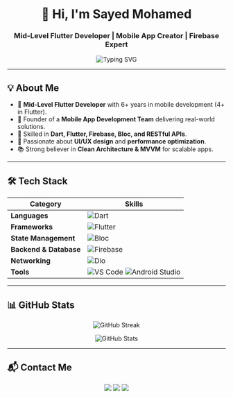 <h1 align="center">👋 Hi, I'm Sayed Mohamed</h1>
<h3 align="center">Mid-Level Flutter Developer | Mobile App Creator | Firebase Expert</h3>

<p align="center">
  <img src="https://readme-typing-svg.demolab.com?font=Fira+Code&size=22&pause=1000&color=00C853&center=true&vCenter=true&width=600&lines=Flutter+Developer;Firebase+Specialist;Clean+Code+Advocate;API+Integration+Pro;Always+Learning!" alt="Typing SVG" />
</p>

---

## 💡 About Me
- 💼 **Mid-Level Flutter Developer** with 6+ years in mobile development (4+ in Flutter).
- 🚀 Founder of a **Mobile App Development Team** delivering real-world solutions.
- 🎯 Skilled in **Dart, Flutter, Firebase, Bloc, and RESTful APIs**.
- 🎨 Passionate about **UI/UX design** and **performance optimization**.
- 📚 Strong believer in **Clean Architecture & MVVM** for scalable apps.

---

## 🛠 Tech Stack

| Category | Skills |
|----------|--------|
| **Languages** | ![Dart](https://img.shields.io/badge/Dart-0175C2?style=flat&logo=dart&logoColor=white) |
| **Frameworks** | ![Flutter](https://img.shields.io/badge/Flutter-02569B?style=flat&logo=flutter&logoColor=white) |
| **State Management** | ![Bloc](https://img.shields.io/badge/Bloc-006AFF?style=flat&logo=bloc&logoColor=white) |
| **Backend & Database** | ![Firebase](https://img.shields.io/badge/Firebase-FFCA28?style=flat&logo=firebase&logoColor=black) |
| **Networking** | ![Dio](https://img.shields.io/badge/Dio-0085FF?style=flat) |
| **Tools** | ![VS Code](https://img.shields.io/badge/VS%20Code-007ACC?style=flat&logo=visual-studio-code&logoColor=white) ![Android Studio](https://img.shields.io/badge/Android%20Studio-3DDC84?style=flat&logo=android-studio&logoColor=white) |

---

## 📊 GitHub Stats

<p align="center">
  <img src="https://github-readme-streak-stats.herokuapp.com?user=sayedmo166&theme=default" alt="GitHub Streak" />
</p>

<p align="center">
  <img src="https://github-readme-stats.vercel.app/api?username=sayedmo166&show_icons=true&theme=default" alt="GitHub Stats" />
</p>

---

## 📬 Contact Me

<p align="center">
  <a href="mailto:sm4679313@gmail.com"><img src="https://img.shields.io/badge/Gmail-D14836?style=flat&logo=gmail&logoColor=white"></a>
  <a href="https://www.linkedin.com/in/sayed-mohamed-aa7a04212/"><img src="https://img.shields.io/badge/LinkedIn-0077B5?style=flat&logo=linkedin&logoColor=white"></a>
  <a href="https://github.com/sayedmo166"><img src="https://img.shields.io/badge/GitHub-181717?style=flat&logo=github&logoColor=white"></a>
</p>
